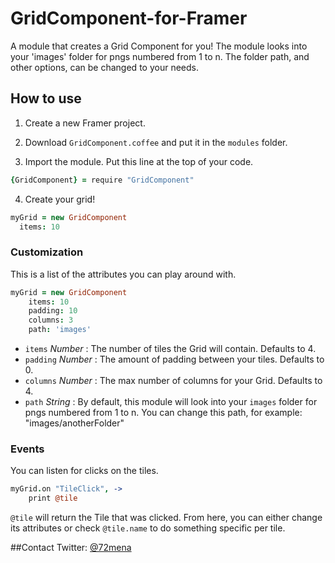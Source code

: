 # GridComponent-for-Framer
A module that creates a Grid Component for you! The module looks into your 'images' folder for pngs numbered from 1 to n. The folder path, and other options, can be changed to your needs.


## How to use

1. Create a new Framer project.

2. Download `GridComponent.coffee` and put it in the `modules` folder.

3. Import the module. Put this line at the top of your code.
```coffeescript
{GridComponent} = require "GridComponent"
```

4. Create your grid!
```coffeescript
myGrid = new GridComponent
  items: 10
```


### Customization

This is a list of the attributes you can play around with.
```coffeescript
myGrid = new GridComponent
	items: 10
	padding: 10
	columns: 3
	path: 'images'
```

- `items` *Number* : The number of tiles the Grid will contain. Defaults to 4.
- `padding` *Number* : The amount of padding between your tiles. Defaults to 0.
- `columns` *Number* : The max number of columns for your Grid. Defaults to 4.
- `path` *String* : By default, this module will look into your `images` folder for pngs numbered from 1 to n. You can change this path, for example: "images/anotherFolder"


### Events

You can listen for clicks on the tiles.
```coffeescript
myGrid.on "TileClick", ->
	print @tile
```
`@tile` will return the Tile that was clicked. From here, you can either change its attributes or check `@tile.name` to do something specific per tile.



##Contact
Twitter: [@72mena](http://twitter.com/72mena)
